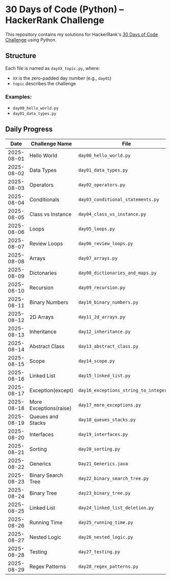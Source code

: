 # 30 Days of Code (Python) – HackerRank Challenge

This repository contains my solutions for HackerRank's [30 Days of Code Challenge](https://www.hackerrank.com/domains/tutorials/30-days-of-code) using Python.

## Structure

Each file is named as `dayXX_topic.py`, where:

- `XX` is the zero-padded day number (e.g., `day01`)
- `topic` describes the challenge

### Examples:

- `day00_hello_world.py`
- `day01_data_types.py`

## Daily Progress

| Date       | Challenge Name         | File                                    |
| ---------- | ---------------------- | --------------------------------------- |
| 2025-08-01 | Hello World            | `day00_hello_world.py`                  |
| 2025-08-02 | Data Types             | `day01_data_types.py`                   |
| 2025-08-03 | Operators              | `day02_operators.py`                    |
| 2025-08-04 | Conditionals           | `day03_conditional_statements.py`       |
| 2025-08-05 | Class vs Instance      | `day04_class_vs_instance.py`            |
| 2025-08-06 | Loops                  | `day05_loops.py`                        |
| 2025-08-07 | Review Loops           | `day06_review_loops.py`                 |
| 2025-08-08 | Arrays                 | `day07_arrays.py`                       |
| 2025-08-09 | Dictonaries            | `day08_dictionaries_and_maps.py`        |
| 2025-08-10 | Recursion              | `day09_recursion.py`                    |
| 2025-08-11 | Binary Numbers         | `day10_binary_numbers.py`               |
| 2025-08-12 | 2D Arrays              | `day11_2d_arrays.py`                    |
| 2025-08-13 | Inheritance            | `day12_inheritance.py`                  |
| 2025-08-14 | Abstract Class         | `day13_abstract_class.py`               |
| 2025-08-15 | Scope                  | `day14_scope.py`                        |
| 2025-08-16 | Linked List            | `day15_linked_list.py`                  |
| 2025-08-17 | Exception(except)      | `day16_exceptions_string_to_integer.py` |
| 2025-08-18 | More Exceptions(raise) | `day17_more_exceptions.py`              |
| 2025-08-19 | Queues and Stacks      | `day18_queues_stacks.py`                |
| 2025-08-20 | Interfaces             | `day19_interfaces.py`                   |
| 2025-08-21 | Sorting                | `day20_sorting.py`                      |
| 2025-08-22 | Generics               | `Day21_Generics.java`                   |
| 2025-08-23 | Binary Search Tree     | `day22_binary_search_tree.py`           |
| 2025-08-24 | Binary Tree            | `day23_binary_tree.py`                  |
| 2025-08-25 | Linked List            | `day24_linked_list_deletion.py`         |
| 2025-08-26 | Running Time           | `day25_running_time.py`                 |
| 2025-08-27 | Nested Logic           | `day26_nested_logic.py`                 |
| 2025-08-28 | Testing                | `day27_testing.py`                      |
| 2025-08-29 | Regex Patterns         | `day28_regex_patterns.py`               |
